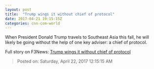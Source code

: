 ```yaml
---
layout: post
title:  "Trump wings it without chief of protocol"
date: 2017-04-21 19:15:15Z
categories: cnn-com-world
---
```


When President Donald Trump travels to Southeast Asia this fall, he will likely be going without the help of one key adviser: a chief of protocol.


Full story on F3News: [Trump wings it without chief of protocol](http://www.f3nws.com/n/JfpSjH)

> Posted on: Saturday, April 22, 2017 12:15:15 AM
